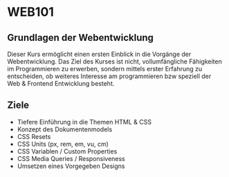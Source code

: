 <!-- @format -->

# WEB101

## Grundlagen der Webentwicklung

Dieser Kurs ermöglicht einen ersten Einblick in die Vorgänge der Webentwicklung. Das Ziel des Kurses ist nicht, vollumfängliche Fähigkeiten im Programmieren zu erwerben, sondern mittels erster Erfahrung zu entscheiden, ob weiteres Interesse am programmieren bzw speziell der Web & Frontend Entwicklung besteht.

## Ziele

-   Tiefere Einführung in die Themen HTML & CSS
-   Konzept des Dokumentenmodels
-   CSS Resets
-   CSS Units (px, rem, em, vu, cm)
-   CSS Variablen / Custom Properties
-   CSS Media Queries / Responsiveness
-   Umsetzen eines Vorgegeben Designs
